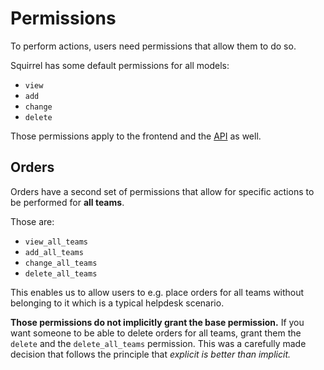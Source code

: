 # Permissions

To perform actions, users need permissions that allow them to do so.

Squirrel has some default permissions for all models:

* `view`
* `add`
* `change`
* `delete`

Those permissions apply to the frontend and the [API](03-api.md) as well.

## Orders

Orders have a second set of permissions that allow for specific actions to be performed for **all teams**.

Those are:

* `view_all_teams`
* `add_all_teams`
* `change_all_teams`
* `delete_all_teams`

This enables us to allow users to e.g. place orders for all teams without belonging to it which is a typical
helpdesk scenario.

**Those permissions do not implicitly grant the base permission.** If you want someone to be able to delete
orders for all teams, grant them the `delete` and the `delete_all_teams` permission. This was a carefully made decision
that follows the principle that *explicit is better than implicit.*